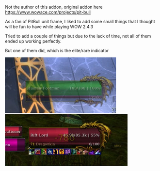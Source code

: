 Not the author of this addon, original addon here https://www.wowace.com/projects/pit-bull

As a fan of PitBull unit frame, I liked to add some small things that I thought will be fun to have while playing WOW 2.4.3

Tried to add a couple of things but due to the lack of time, not all of them ended up working perfectly.

But one of them did, which is the elite/rare indicator

<img src="https://github.com/T0uchM3/PitBull/blob/main/PitBull/media/Screenshot%202020-09-29%20230034.jpg">
<img src="https://github.com/T0uchM3/PitBull/blob/main/PitBull/media/Screenshot%202020-09-29%20230103.jpg">
